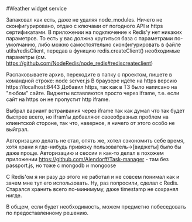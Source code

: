 #Weather widget service

Запаковал как есть, даже не удаляя node_modules. Ничего не сконфигурировано, отдаю с ключами от погодного API и https сертификатами.
В приложении на подключение к Redis'у нет никаких параметров. То есть у вас должна крутиться база с параметрами по-умолчанию, либо можно самостоятельно сконфигурировать в файле utils/redisClient, передав в функцию redis.createClient() необходимые параметры (см. https://github.com/NodeRedis/node_redis#rediscreateclient)

Распаковываете архив, переходите в папку с проектом, пишете в командной строке:
node server.js
В браузере идёте на https версию https://localhost:8443
Добавил https, так как в ТЗ было написано на "любом" сайте. Виджеты вставляются просто через iframe, т.е. если сайт на https он не пропустит http iframe.

Выбрал вариант встраивания через iframe так как думал что так будет быстрее всего, но ifram'ы добавляют своеобразных проблем на клиентской стороне, так что, наверное, я ничего от этого особо не выйграл.

Авторизацию делать не стал, опять же, хотел сэкономить себе время, хотя храни я где-нибудь привязку пользователь->[виджеты] было бы даже проще. 
Авторизацию и сессии я как-то делал в похожем приложении  https://github.com/Alendorff/Task-manager - там без passport.js, но тоже с mongodb и mongoose

C Redis'ом я ни разу до этого не работал и не совсем понимал как и зачем мне тут его использовать. Ну, раз попросили, сделал с Redis. Старался хранить всего по-минимуму, даже timestamp не сохранял нигде.

В общем, если будет необходимость, можем предметно побеседовать по предоставленному решению.
